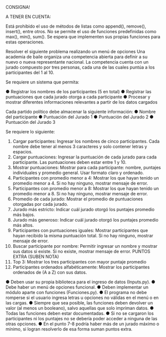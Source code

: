 CONSIGNA!

A TENER EN CUENTA: 

Está prohibido el uso de métodos de listas como append(), remove(), insert(), entre otros. 
No se permite el uso de funciones predefinidas como max(), min(), sum(). 
Se espera que implementen sus propias funciones para estas operaciones. 

Resolver el siguiente problema realizando un menú de opciones 
Una academia de baile organiza una competencia abierta para definir a su nuevo o nueva 
representante nacional. La competencia cuenta con un jurado compuesto por tres personas, 
cada una de las cuales puntúa a los participantes del 1 al 10. 

Se requiere un sistema que permita: 

● Registrar los nombres de los participantes (5 en total) 
● Registrar las puntuaciones que cada jurado otorga a cada participante 
● Procesar y mostrar diferentes informaciones relevantes a partir de los datos cargados 

Cada partido político debe almacenar la siguiente información: 
● Nombre del participante 
● Puntuación del Jurado 1 
● Puntuación del Jurado 2 
● Puntuación del Jurado 3 

Se requiere lo siguiente:  
1. Cargar participantes: Ingresar los nombres de cinco participantes. Cada nombre 
debe tener al menos 3 caracteres y solo contener letras y espacios. 
2. Cargar puntuaciones: Ingresar la puntuación de cada jurado para cada participante. 
Las puntuaciones deben estar entre 1 y 10. 
3. Mostrar puntuaciones: Mostrar para cada participante: nombre, puntajes individuales 
y promedio general. Usar formato claro y ordenado. 
4. Participantes con promedio menor a 4: Mostrar los que hayan tenido un promedio 
menor a 4. Si no hay ninguno, mostrar mensaje de error. 
5. Participantes con promedio menor a 8: Mostrar los que hayan tenido un promedio 
menor a 8. Si no hay ninguno, mostrar mensaje de error. 
6. Promedio de cada jurado: Mostrar el promedio de puntuaciones otorgadas por cada 
jurado. 
7. Jurado más estricto: Indicar cuál jurado otorgó los puntajes promedio más bajos. 
8. Jurado más generoso: Indicar cuál jurado otorgó los puntajes promedio más altos. 
9. Participantes con puntuaciones iguales: Mostrar participantes que hayan recibido la 
misma puntuación total. Si no hay ninguno, mostrar mensaje de error. 
10. Buscar participante por nombre: Permitir ingresar un nombre y mostrar sus datos si 
existe. Si no existe, mostrar mensaje de error. 
PUNTOS EXTRA (SUBEN NOTA) 
11. Top 3: Mostrar los tres participantes con mayor puntaje promedio 
12. Participantes ordenados alfabéticamente: Mostrar los participantes ordenados 
de (A a Z) con sus datos. 

● Deben usar su propia biblioteca para el ingreso de datos (Inputs.py). 
● Debe haber un menú de opciones funcional. 
● Deben implementar un módulo aparte con funciones (Funciones.py). 
● El programa no debe romperse si el usuario ingresa letras u opciones no válidas 
en el menú o en las cargas. 
● Siempre que sea posible, las funciones deben devolver un valor (al menos un 
booleano), salvo aquellas que solo impriman datos. 
● Todas las funciones deben estar documentadas. 
● Si no se cargaron los participantes ni los puntajes no se debería poder acceder 
a ninguna de las otras opciones. 
● En el punto 7-8 podría haber más de un jurado máximo o mínimo, si logran 
resolverlo de esa forma suman puntos extra.
